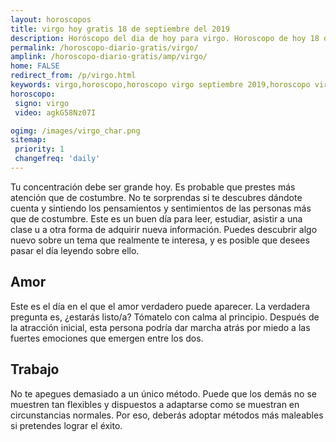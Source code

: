 ```yaml
---
layout: horoscopos
title: virgo hoy gratis 18 de septiembre del 2019 
description: Horóscopo del dia de hoy para virgo. Horoscopo de hoy 18 de septiembre del 2019. Las predicciones de amor, trabajo, vida personal gratis.
permalink: /horoscopo-diario-gratis/virgo/
amplink: /horoscopo-diario-gratis/amp/virgo/
home: FALSE
redirect_from: /p/virgo.html
keywords: virgo,horoscopo,horoscopo virgo septiembre 2019,horoscopo virgo hoy,tarot virgo septiembre 2019,horoscopo virgo,tarot virgo hoy,horoscopo de hoy,horoscopo diario,tarot del amor,horoscopo de hoy virgo,horoscopo diario del tarot, Horoscopo de hoy virgo 18 de septiembre del 2019,horóscopo del día,signos zodiacales 2019, el horoscopo de hoy
horoscopo:
 signo: virgo
 video: agkG58Nz07I

ogimg: /images/virgo_char.png
sitemap:
 priority: 1
 changefreq: 'daily'
---
```



Tu concentración debe ser grande hoy. Es probable que prestes más atención que de costumbre. No te sorprendas si te descubres dándote cuenta y sintiendo los pensamientos y sentimientos de las personas más que de costumbre. Este es un buen día para leer, estudiar, asistir a una clase u a otra forma de adquirir nueva información. Puedes descubrir algo nuevo sobre un tema que realmente te interesa, y es posible que desees pasar el día leyendo sobre ello.

## Amor

Este es el día en el que el amor verdadero puede aparecer. La verdadera pregunta es, ¿estarás listo/a? Tómatelo con calma al principio. Después de la atracción inicial, esta persona podría dar marcha atrás por miedo a las fuertes emociones que emergen entre los dos.

## Trabajo

No te apegues demasiado a un único método. Puede que los demás no se muestren tan flexibles y dispuestos a adaptarse como se muestran en circunstancias normales. Por eso, deberás adoptar métodos más maleables si pretendes lograr el éxito.